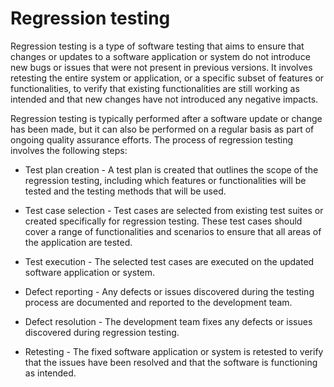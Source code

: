 # Regression testing

Regression testing is a type of software testing that aims to ensure that changes or updates to a software application or system do not introduce new bugs or issues that were not present in previous versions. It involves retesting the entire system or application, or a specific subset of features or functionalities, to verify that existing functionalities are still working as intended and that new changes have not introduced any negative impacts.

Regression testing is typically performed after a software update or change has been made, but it can also be performed on a regular basis as part of ongoing quality assurance efforts. The process of regression testing involves the following steps:

* Test plan creation - A test plan is created that outlines the scope of the regression testing, including which features or functionalities will be tested and the testing methods that will be used.

* Test case selection - Test cases are selected from existing test suites or created specifically for regression testing. These test cases should cover a range of functionalities and scenarios to ensure that all areas of the application are tested.

* Test execution - The selected test cases are executed on the updated software application or system.

* Defect reporting - Any defects or issues discovered during the testing process are documented and reported to the development team.

* Defect resolution - The development team fixes any defects or issues discovered during regression testing.

* Retesting - The fixed software application or system is retested to verify that the issues have been resolved and that the software is functioning as intended.
